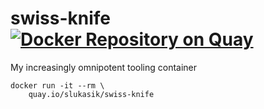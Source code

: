 # swiss-knife [![Docker Repository on Quay](https://quay.io/repository/slukasik/swiss-knife/status "Docker Repository on Quay")](https://quay.io/repository/slukasik/swiss-knife)

My increasingly omnipotent tooling container

```
docker run -it --rm \
    quay.io/slukasik/swiss-knife
```
